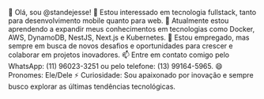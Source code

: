 👋 Olá, sou @standejesse!
👀 Estou interessado em tecnologia fullstack, tanto para desenvolvimento mobile quanto para web.
🌱 Atualmente estou aprendendo a expandir meus conhecimentos em tecnologias como Docker, AWS, DynamoDB, NestJS, Next.js e Kubernetes.
💞️ Estou empregado, mas sempre em busca de novos desafios e oportunidades para crescer e colaborar em projetos inovadores.
📫 Entre em contato comigo pelo WhatsApp: (11) 96023-3251 ou pelo telefone: (13) 99164-5965.
😄 Pronomes: Ele/Dele
⚡ Curiosidade: Sou apaixonado por inovação e sempre busco explorar as últimas tendências tecnológicas.

<!---
standejesse/standejesse is a ✨ special ✨ repository because its `README.md` (this file) appears on your GitHub profile.
You can click the Preview link to take a look at your changes.
--->
